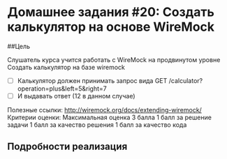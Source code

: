 ﻿# Домашнее задания #20: Создать калькулятор на основе WireMock

##Цель

Слушатель курса учится работать с WireMock на продвинутом уровне
Создать калькулятор на базе wiremock


- [ ] Калькулятор должен принимать запрос вида
 GET /calculator?operation=plus&left=5&right=7
- [ ] И выдавать ответ (12 в данном случае)

Полезные ссылки: http://wiremock.org/docs/extending-wiremock/
Критерии оценки: Максимальная оценка 3 балла
1 балл за решение задачи
1 балл за качество решения
1 балл за качество кода

## Подробности реализация